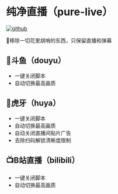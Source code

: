 # 纯净直播（pure-live）

[![github](https://img.shields.io/badge/GitHub-pure_live-blue)](https://github.com/ljezio/pure-live)

🤩移除一切花里胡哨的东西，只保留直播和弹幕

## 🦈斗鱼（douyu）

- 一键关闭脚本
- 自动切换最高画质

## 🐯虎牙（huya）

- 一键关闭脚本
- 自动切换最高画质
- 自动关闭直播间贴片广告
- 去除扫码解锁清晰度限制

## 📺B站直播（bilibili）

- 一键关闭脚本
- 自动切换最高画质
